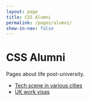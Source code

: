 ```yaml
---
layout: page
title: CSS Alumni
permalink: /pages/alumni/
show-in-nav: false
---
```


# CSS Alumni
Pages about life post-university.

* [Tech scene in various cities](/pages/alumni/tech-scene-in-various-cities)
* [UK work visas](/pages/alumni/uk-work-visas)
